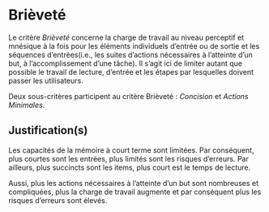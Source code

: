 # Brièveté

Le critère *Brièveté* concerne la charge de travail au niveau perceptif et mnésique à la fois pour les éléments individuels d’entrée ou de sortie et les séquences d’entrées(i.e., les suites d’actions nécessaires à l’atteinte d’un but, à l’accomplissement d’une tâche). Il s’agit ici de limiter autant que possible le travail de lecture, d’entrée et les étapes par lesquelles doivent passer les utilisateurs.

Deux sous-critères participent au critère Brièveté : *Concision* et *Actions Minimales*.

## Justification(s)

Les capacités de la mémoire à court terme sont limitées. Par conséquent, plus courtes sont les entrées, plus limités sont les risques d’erreurs. Par ailleurs, plus succincts sont les items, plus court est le temps de lecture.

Aussi, plus les actions nécessaires à l’atteinte d’un but sont nombreuses et compliquées, plus la charge de travail augmente et par conséquent plus les risques d’erreurs sont élevés.